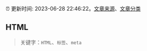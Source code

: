 :alarm_clock: 更新时间: 2023-06-28 22:46:22。[文章来源](/README.md)、[文章分类](/TAGS.md)

## HTML


> 关键字：`HTML`、`标签`、`meta`



